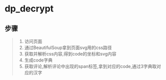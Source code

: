 # dp_decrypt
## 步骤
> 1. 访问页面
> 2. 通过BeautifulSoup拿到页面svg用的css路径
> 3. 获取并解析css内容,得到code的坐标和svg内容
> 4. 生成code字典
> 5. 获取评论,解析评论中出现的span标签,拿到对应的code,通过3字典取对应的汉字

